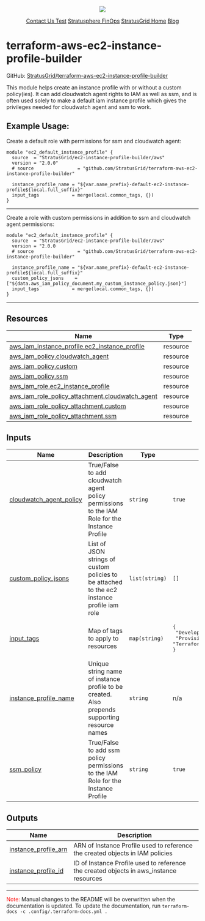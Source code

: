 <!-- BEGIN_TF_DOCS -->
<p align="center">                                                                                                                                            
                                                                                
  <img src="https://github.com/StratusGrid/terraform-readme-template/blob/main/header/stratusgrid-logo-smaller.jpg?raw=true" />
  <p align="center">
    <a href="https://stratusgrid.com/book-a-consultation">Contact Us Test</a>
    <a href="https://stratusgrid.com/cloud-cost-optimization-dashboard">Stratusphere FinOps</a>
    <a href="https://stratusgrid.com">StratusGrid Home</a>
    <a href="https://stratusgrid.com/blog">Blog</a>
  </p>
</p>

# terraform-aws-ec2-instance-profile-builder

GitHub: [StratusGrid/terraform-aws-ec2-instance-profile-builder](https://github.com/StratusGrid/terraform-aws-ec2-instance-profile-builder)

This module helps create an instance profile with or without a custom policy(ies). It can add cloudwatch agent rights to IAM as well as ssm, and is often used solely to make a default iam instance profile which gives the privileges needed for cloudwatch agent and ssm to work.

## Example Usage:
Create a default role with permissions for ssm and cloudwatch agent:
```hcl
module "ec2_default_instance_profile" {
  source  = "StratusGrid/ec2-instance-profile-builder/aws"
  version = "2.0.0"
  # source                = "github.com/StratusGrid/terraform-aws-ec2-instance-profile-builder"

  instance_profile_name = "${var.name_prefix}-default-ec2-instance-profile${local.full_suffix}"
  input_tags            = merge(local.common_tags, {})
}
```
---
Create a role with custom permissions in addition to ssm and cloudwatch agent permissions:
```hcl
module "ec2_default_instance_profile" {
  source  = "StratusGrid/ec2-instance-profile-builder/aws"
  version = "2.0.0
  # source                = "github.com/StratusGrid/terraform-aws-ec2-instance-profile-builder"

  instance_profile_name = "${var.name_prefix}-default-ec2-instance-profile${local.full_suffix}"
  custom_policy_jsons    = ["${data.aws_iam_policy_document.my_custom_instance_policy.json}"]
  input_tags            = merge(local.common_tags, {})
}
```
---

## Resources

| Name | Type |
|------|------|
| [aws_iam_instance_profile.ec2_instance_profile](https://registry.terraform.io/providers/hashicorp/aws/latest/docs/resources/iam_instance_profile) | resource |
| [aws_iam_policy.cloudwatch_agent](https://registry.terraform.io/providers/hashicorp/aws/latest/docs/resources/iam_policy) | resource |
| [aws_iam_policy.custom](https://registry.terraform.io/providers/hashicorp/aws/latest/docs/resources/iam_policy) | resource |
| [aws_iam_policy.ssm](https://registry.terraform.io/providers/hashicorp/aws/latest/docs/resources/iam_policy) | resource |
| [aws_iam_role.ec2_instance_profile](https://registry.terraform.io/providers/hashicorp/aws/latest/docs/resources/iam_role) | resource |
| [aws_iam_role_policy_attachment.cloudwatch_agent](https://registry.terraform.io/providers/hashicorp/aws/latest/docs/resources/iam_role_policy_attachment) | resource |
| [aws_iam_role_policy_attachment.custom](https://registry.terraform.io/providers/hashicorp/aws/latest/docs/resources/iam_role_policy_attachment) | resource |
| [aws_iam_role_policy_attachment.ssm](https://registry.terraform.io/providers/hashicorp/aws/latest/docs/resources/iam_role_policy_attachment) | resource |

## Inputs

| Name | Description | Type | Default | Required |
|------|-------------|------|---------|:--------:|
| <a name="input_cloudwatch_agent_policy"></a> [cloudwatch\_agent\_policy](#input\_cloudwatch\_agent\_policy) | True/False to add cloudwatch agent policy permissions to the IAM Role for the Instance Profile | `string` | `true` | no |
| <a name="input_custom_policy_jsons"></a> [custom\_policy\_jsons](#input\_custom\_policy\_jsons) | List of JSON strings of custom policies to be attached to the ec2 instance profile iam role | `list(string)` | `[]` | no |
| <a name="input_input_tags"></a> [input\_tags](#input\_input\_tags) | Map of tags to apply to resources | `map(string)` | <pre>{<br>  "Developer": "StratusGrid",<br>  "Provisioner": "Terraform"<br>}</pre> | no |
| <a name="input_instance_profile_name"></a> [instance\_profile\_name](#input\_instance\_profile\_name) | Unique string name of instance profile to be created. Also prepends supporting resource names | `string` | n/a | yes |
| <a name="input_ssm_policy"></a> [ssm\_policy](#input\_ssm\_policy) | True/False to add ssm policy permissions to the IAM Role for the Instance Profile | `string` | `true` | no |

## Outputs

| Name | Description |
|------|-------------|
| <a name="output_instance_profile_arn"></a> [instance\_profile\_arn](#output\_instance\_profile\_arn) | ARN of Instance Profile used to reference the created objects in IAM policies |
| <a name="output_instance_profile_id"></a> [instance\_profile\_id](#output\_instance\_profile\_id) | ID of Instance Profile used to reference the created objects in aws\_instance resources |

---

<span style="color:red">Note:</span> Manual changes to the README will be overwritten when the documentation is updated. To update the documentation, run `terraform-docs -c .config/.terraform-docs.yml .`
<!-- END_TF_DOCS -->